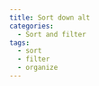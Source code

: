```yaml
---
title: Sort down alt
categories:
  - Sort and filter
tags:
  - sort
  - filter
  - organize
---
```

